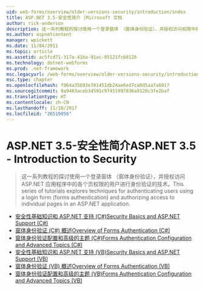 ```yaml
---
uid: web-forms/overview/older-versions-security/introduction/index
title: ASP.NET 3.5-安全性简介 |Microsoft 文档
author: rick-anderson
description: 这一系列教程的探讨使用一个登录窗体 （窗体身份验证），并授权访问权限中的各个页的用户进行身份验证的技术...
ms.author: aspnetcontent
manager: wpickett
ms.date: 11/04/2011
ms.topic: article
ms.assetid: ac5fcd71-317a-41ba-91ac-95121fc68126
ms.technology: dotnet-webforms
ms.prod: .net-framework
msc.legacyurl: /web-forms/overview/older-versions-security/introduction
msc.type: chapter
ms.openlocfilehash: f964a35693e781451db24ae6ed7ca8d5aa7a6917
ms.sourcegitcommit: 9a9483aceb34591c97451997036a9120c3fe2baf
ms.translationtype: HT
ms.contentlocale: zh-CN
ms.lasthandoff: 11/10/2017
ms.locfileid: "26519056"
---
```

<a name="aspnet-35---introduction-to-security"></a><span data-ttu-id="f8e8e-103">ASP.NET 3.5-安全性简介</span><span class="sxs-lookup"><span data-stu-id="f8e8e-103">ASP.NET 3.5 - Introduction to Security</span></span>
====================
> <span data-ttu-id="f8e8e-104">这一系列教程的探讨使用一个登录窗体 （窗体身份验证），并授权访问 ASP.NET 应用程序中的各个页权限的用户进行身份验证的技术。</span><span class="sxs-lookup"><span data-stu-id="f8e8e-104">This series of tutorials explores techniques for authenticating users using a login form (forms authentication) and authorizing access to individual pages in an ASP.NET application.</span></span>


- [<span data-ttu-id="f8e8e-105">安全性基础知识和 ASP.NET 支持 (C#)</span><span class="sxs-lookup"><span data-stu-id="f8e8e-105">Security Basics and ASP.NET Support (C#)</span></span>](security-basics-and-asp-net-support-cs.md)
- [<span data-ttu-id="f8e8e-106">窗体身份验证 (C#) 概述</span><span class="sxs-lookup"><span data-stu-id="f8e8e-106">Overview of Forms Authentication (C#)</span></span>](an-overview-of-forms-authentication-cs.md)
- [<span data-ttu-id="f8e8e-107">窗体身份验证配置和高级的主题 (C#)</span><span class="sxs-lookup"><span data-stu-id="f8e8e-107">Forms Authentication Configuration and Advanced Topics (C#)</span></span>](forms-authentication-configuration-and-advanced-topics-cs.md)
- [<span data-ttu-id="f8e8e-108">安全性基础知识和 ASP.NET 支持 (VB)</span><span class="sxs-lookup"><span data-stu-id="f8e8e-108">Security Basics and ASP.NET Support (VB)</span></span>](security-basics-and-asp-net-support-vb.md)
- [<span data-ttu-id="f8e8e-109">窗体身份验证 (VB) 概述</span><span class="sxs-lookup"><span data-stu-id="f8e8e-109">Overview of Forms Authentication (VB)</span></span>](an-overview-of-forms-authentication-vb.md)
- [<span data-ttu-id="f8e8e-110">窗体身份验证配置和高级的主题 (VB)</span><span class="sxs-lookup"><span data-stu-id="f8e8e-110">Forms Authentication Configuration and Advanced Topics (VB)</span></span>](forms-authentication-configuration-and-advanced-topics-vb.md)
